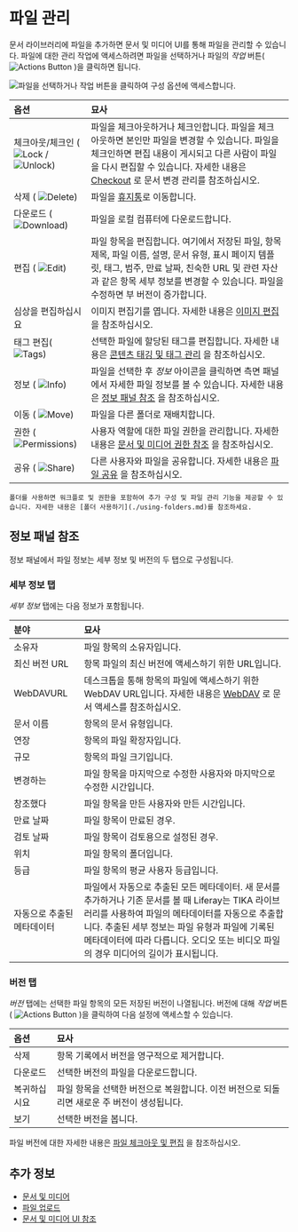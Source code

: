 # 파일 관리

문서 라이브러리에 파일을 추가하면 문서 및 미디어 UI를 통해 파일을 관리할 수 있습니다. 파일에 대한 관리 작업에 액세스하려면 파일을 선택하거나 파일의 *작업* 버튼( ![Actions Button](../../../images/icon-actions.png) )을 클릭하면 됩니다.

![파일을 선택하거나 작업 버튼을 클릭하여 구성 옵션에 액세스합니다.](./managing-files/images/01.png)

| 옵션                                                                                              | 묘사                                                                                                                                                                                                                                        |
|:----------------------------------------------------------------------------------------------- |:----------------------------------------------------------------------------------------------------------------------------------------------------------------------------------------------------------------------------------------- |
| 체크아웃/체크인 ( ![Lock](../../../images/icon-lock.png) / ![Unlock](../../../images/icon-unlock.png)) | 파일을 체크아웃하거나 체크인합니다. 파일을 체크 아웃하면 본인만 파일을 변경할 수 있습니다. 파일을 체크인하면 편집 내용이 게시되고 다른 사람이 파일을 다시 편집할 수 있습니다. 자세한 내용은 [Checkout](../publishing-and-sharing/managing-document-access/managing-document-changes-with-checkout.md) 로 문서 변경 관리를 참조하십시오. |
| 삭제 ( ![Delete](../../../images/icon-app-trash.png))                                             | 파일을 [휴지통](../../recycle-bin/recycle-bin-overview.md)로 이동합니다.                                                                                                                                                                              |
| 다운로드 ( ![Download](../../../images/icon-download.png))                                          | 파일을 로컬 컴퓨터에 다운로드합니다.                                                                                                                                                                                                                      |
| 편집 ( ![Edit](../../../images/icon-edit.png))                                                    | 파일 항목을 편집합니다. 여기에서 저장된 파일, 항목 제목, 파일 이름, 설명, 문서 유형, 표시 페이지 템플릿, 태그, 범주, 만료 날짜, 친숙한 URL 및 관련 자산과 같은 항목 세부 정보를 변경할 수 있습니다. 파일을 수정하면 부 버전이 증가합니다.                                                                                            |
| 심상을 편집하십시요                                                                                      | 이미지 편집기를 엽니다. 자세한 내용은 [이미지 편집](./editing-images.md) 을 참조하십시오.                                                                                                                                                                             |
| 태그 편집( ![Tags](../../../images/icon-tag.png))                                                   | 선택한 파일에 할당된 태그를 편집합니다. 자세한 내용은 [콘텐츠 태깅 및 태그 관리](../../tags-and-categories/tagging-content-and-managing-tags.md) 을 참조하십시오.                                                                                                                 |
| 정보 ( ![Info](../../../images/icon-information.png))                                             | 파일을 선택한 후 *정보* 아이콘을 클릭하면 측면 패널에서 자세한 파일 정보를 볼 수 있습니다. 자세한 내용은 [정보 패널 참조](#info-panel-reference) 을 참조하십시오.                                                                                                                                 |
| 이동 ( ![Move](../../../images/icon-move-folder.png))                                             | 파일을 다른 폴더로 재배치합니다.                                                                                                                                                                                                                        |
| 권한 ( ![Permissions](../../../images/icon-permissions.png))                                      | 사용자 역할에 대한 파일 권한을 관리합니다. 자세한 내용은 [문서 및 미디어 권한 참조](../publishing-and-sharing/managing-document-access/documents-and-media-permissions-reference.md) 을 참조하십시오.                                                                              |
| 공유 ( ![Share](../../../images/icon-share.png))                                                  | 다른 사용자와 파일을 공유합니다. 자세한 내용은 [파일 공유](../publishing-and-sharing/managing-document-access/sharing-documents-with-other-users.md) 을 참조하십시오.                                                                                                    |

```{tip}
폴더를 사용하면 워크플로 및 권한을 포함하여 추가 구성 및 파일 관리 기능을 제공할 수 있습니다. 자세한 내용은 [폴더 사용하기](./using-folders.md)를 참조하세요.
```

## 정보 패널 참조

정보 패널에서 파일 정보는 세부 정보 및 버전의 두 탭으로 구성됩니다.

### 세부 정보 탭

*세부 정보* 탭에는 다음 정보가 포함됩니다.

| 분야             | 묘사                                                                                                                                                                          |
|:-------------- |:--------------------------------------------------------------------------------------------------------------------------------------------------------------------------- |
| 소유자            | 파일 항목의 소유자입니다.                                                                                                                                                              |
| 최신 버전 URL      | 항목 파일의 최신 버전에 액세스하기 위한 URL입니다.                                                                                                                                              |
| WebDAVURL      | 데스크톱을 통해 항목의 파일에 액세스하기 위한 WebDAV URL입니다. 자세한 내용은 [WebDAV](../publishing-and-sharing/accessing-documents-with-webdav.md) 로 문서 액세스를 참조하십시오.                                   |
| 문서 이름          | 항목의 문서 유형입니다.                                                                                                                                                               |
| 연장             | 항목의 파일 확장자입니다.                                                                                                                                                              |
| 규모             | 항목의 파일 크기입니다.                                                                                                                                                               |
| 변경하는           | 파일 항목을 마지막으로 수정한 사용자와 마지막으로 수정한 시간입니다.                                                                                                                                      |
| 창조했다           | 파일 항목을 만든 사용자와 만든 시간입니다.                                                                                                                                                    |
| 만료 날짜          | 파일 항목이 만료된 경우.                                                                                                                                                              |
| 검토 날짜          | 파일 항목이 검토용으로 설정된 경우.                                                                                                                                                        |
| 위치             | 파일 항목의 폴더입니다.                                                                                                                                                               |
| 등급             | 파일 항목의 평균 사용자 등급입니다.                                                                                                                                                        |
| 자동으로 추출된 메타데이터 | 파일에서 자동으로 추출된 모든 메타데이터. 새 문서를 추가하거나 기존 문서를 볼 때 Liferay는 TIKA 라이브러리를 사용하여 파일의 메타데이터를 자동으로 추출합니다. 추출된 세부 정보는 파일 유형과 파일에 기록된 메타데이터에 따라 다릅니다. 오디오 또는 비디오 파일의 경우 미디어의 길이가 표시됩니다. |

### 버전 탭

*버전* 탭에는 선택한 파일 항목의 모든 저장된 버전이 나열됩니다. 버전에 대해 *작업* 버튼( ![Actions Button](../../../images/icon-actions.png) )을 클릭하여 다음 설정에 액세스할 수 있습니다.

| 옵션     | 묘사                                                   |
|:------ |:---------------------------------------------------- |
| 삭제     | 항목 기록에서 버전을 영구적으로 제거합니다.                             |
| 다운로드   | 선택한 버전의 파일을 다운로드합니다.                                 |
| 복귀하십시요 | 파일 항목을 선택한 버전으로 복원합니다. 이전 버전으로 되돌리면 새로운 주 버전이 생성됩니다. |
| 보기     | 선택한 버전을 봅니다.                                         |

파일 버전에 대한 자세한 내용은 [파일 체크아웃 및 편집](../publishing-and-sharing/managing-document-access/managing-document-changes-with-checkout.md) 을 참조하십시오.

## 추가 정보

* [문서 및 미디어](../../documents-and-media.md)
* [파일 업로드](./uploading-files.md)
* [문서 및 미디어 UI 참조](../documents-and-media-ui-reference.md)
